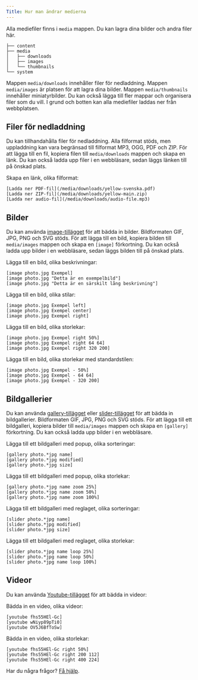 ```yaml
---
Title: Hur man ändrar medierna
---
```

Alla mediefiler finns i `media` mappen. Du kan lagra dina bilder och andra filer här. 

``` box-drawing {aria-hidden=true}
├── content
├── media
│   ├── downloads
│   ├── images
│   └── thumbnails
└── system
```

Mappen `media/downloads` innehåller filer för nedladdning. Mappen `media/images` är platsen för att lagra dina bilder. Mappen `media/thumbnails` innehåller miniatyrbilder. Du kan också lägga till fler mappar och organisera filer som du vill. I grund och botten kan alla mediefiler laddas ner från webbplatsen. 

## Filer för nedladdning 

Du kan tillhandahålla filer för nedladdning. Alla filformat stöds, men uppladdning kan vara begränsad till filformat MP3, OGG, PDF och ZIP. För att lägga till en fil, kopiera filen till `media/downloads` mappen och skapa en länk. Du kan också ladda upp filer i en webbläsare, sedan läggs länken till på önskad plats.

Skapa en länk, olika filformat:

    [Ladda ner PDF-fil](/media/downloads/yellow-svenska.pdf)
    [Ladda ner ZIP-fil](/media/downloads/yellow-main.zip)
    [Ladda ner audio-fil](/media/downloads/audio-file.mp3)

## Bilder

Du kan använda [image-tillägget](https://github.com/annaesvensson/yellow-image/tree/main/README-sv.md) för att bädda in bilder. Bildformaten GIF, JPG, PNG och SVG stöds. För att lägga till en bild, kopiera bilden till `media/images` mappen och skapa en `[image]` förkortning. Du kan också ladda upp bilder i en webbläsare, sedan läggs bilden till på önskad plats.

Lägga till en bild, olika beskrivningar:

    [image photo.jpg Exempel]
    [image photo.jpg "Detta är en exempelbild"]
    [image photo.jpg "Detta är en särskilt lång beskrivning"]

Lägga till en bild, olika stilar:

    [image photo.jpg Exempel left]
    [image photo.jpg Exempel center]
    [image photo.jpg Exempel right]

Lägga till en bild, olika storlekar:

    [image photo.jpg Exempel right 50%]
    [image photo.jpg Exempel right 64 64]
    [image photo.jpg Exempel right 320 200]

Lägga till en bild, olika storlekar med standardstilen:

    [image photo.jpg Exempel - 50%]
    [image photo.jpg Exempel - 64 64]
    [image photo.jpg Exempel - 320 200]

## Bildgallerier

Du kan använda [gallery-tillägget](https://github.com/annaesvensson/yellow-gallery/tree/main/README-sv.md) eller [slider-tillägget](https://github.com/annaesvensson/yellow-slider/tree/main/README-sv.md) för att bädda in bildgallerier. Bildformaten GIF, JPG, PNG och SVG stöds. För att lägga till ett bildgalleri, kopiera bilder till `media/images` mappen och skapa en `[gallery]` förkortning. Du kan också ladda upp bilder i en webbläsare.

Lägga till ett bildgalleri med popup, olika sorteringar:

    [gallery photo.*jpg name]
    [gallery photo.*jpg modified]
    [gallery photo.*jpg size]

Lägga till ett bildgalleri med popup, olika storlekar:

    [gallery photo.*jpg name zoom 25%]
    [gallery photo.*jpg name zoom 50%]
    [gallery photo.*jpg name zoom 100%]

Lägga till ett bildgalleri med reglaget, olika sorteringar:

    [slider photo.*jpg name]
    [slider photo.*jpg modified]
    [slider photo.*jpg size]

Lägga till ett bildgalleri med reglaget, olika storlekar:

    [slider photo.*jpg name loop 25%]
    [slider photo.*jpg name loop 50%]
    [slider photo.*jpg name loop 100%]

## Videor

Du kan använda [Youtube-tillägget](https://github.com/annaesvensson/yellow-youtube/tree/main/README-sv.md) för att bädda in videor: 

Bädda in en video, olika videor:

    [youtube fhs55HEl-Gc]
    [youtube wNiyp89pTi0]
    [youtube OV5J6BfToSw]

Bädda in en video, olika storlekar:

    [youtube fhs55HEl-Gc right 50%]
    [youtube fhs55HEl-Gc right 200 112]
    [youtube fhs55HEl-Gc right 400 224]

Har du några frågor? [Få hjälp](.).
